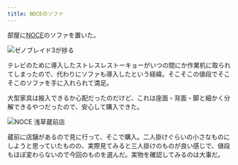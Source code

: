 ```yaml
---
title: NOCEのソファ
---
```

部屋に[NOCE](https://www.noce.co.jp/)のソファを置いた。

![](https://lh3.googleusercontent.com/tl_nBDrcr4chThOhUKghh7BDvJm4_Q1BdTgy20-bHmOs--j74-fyAfVTkwJ5avEBlrQ-WQhWgZwYuSDsYOuFD7rTtlJTNzXP0WHrVNFMGHr1EpN0TwDYPhVtRUsDLq-4hvJKMwJHlUimM1DSPjjP-quWoK44bcI6Cr6MUyNZwd8Rfk3ZhE1dqKqOW8JglA "ゼノブレイド3が捗る")

テレビのために導入したストレスレストーキョーがいつの間にか作業机に取られてしまったので、代わりにソファも導入したという経緯。そこそこの値段でそこそこのソファを手に入れられて満足。

大型家具は搬入できるか心配だったのだけど、これは座面・背面・脚と細かく分解できるやつだったので、安心して購入できた。

![](https://lh3.googleusercontent.com/H9u1UKnICl0WUM7Wpws-e_0stHqGdKJBXugV7WWxD1fJ98eterO9Pi4qmQooNl4Cfxu91VbIPKhPUz_elSzAjfyCaDd1Plq5msCWCn8_JSqIdG3oj7aq2Ei1axJLbBxBXjsCEZA72u8EYtPCzXHtcV-k4QOHSFrX97YncaHBgt5tcD6R9grRyIyzhfFrvQ "NOCE 浅草蔵前店")

蔵前に店舗があるので見に行って、そこで購入。二人掛けぐらいの小さなものにしようと思っていたものの、実際見てみると三人掛けのものが良い感じで、値段もほぼ変わらないので今回のものを選んだ。実物を確認してみるのは大事だ。

